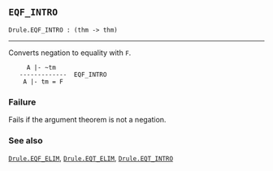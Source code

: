 ## `EQF_INTRO`

``` hol4
Drule.EQF_INTRO : (thm -> thm)
```

------------------------------------------------------------------------

Converts negation to equality with `F`.

``` hol4
     A |- ~tm
   -------------  EQF_INTRO
    A |- tm = F
```

### Failure

Fails if the argument theorem is not a negation.

### See also

[`Drule.EQF_ELIM`](#Drule.EQF_ELIM),
[`Drule.EQT_ELIM`](#Drule.EQT_ELIM),
[`Drule.EQT_INTRO`](#Drule.EQT_INTRO)
